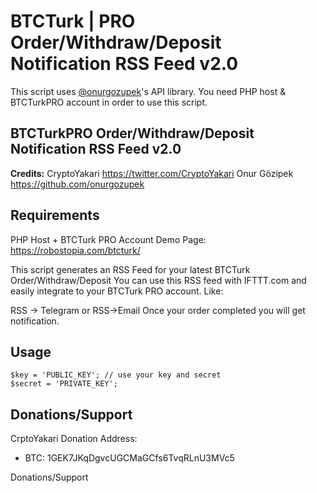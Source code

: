 # BTCTurk | PRO Order/Withdraw/Deposit<br>Notification RSS Feed v2.0

This script uses [@onurgozupek]( https://github.com/onurgozupek )'s API library. You need PHP host & BTCTurkPRO account in order to use this script.<br>

## BTCTurkPRO Order/Withdraw/Deposit Notification RSS Feed v2.0

**Credits:** 
CryptoYakari https://twitter.com/CryptoYakari
Onur Gözipek https://github.com/onurgozupek

Requirements
-------------
PHP Host + BTCTurk PRO Account
Demo Page: https://robostopia.com/btcturk/

This script generates an RSS Feed for your latest BTCTurk Order/Withdraw/Deposit
You can use this RSS feed with IFTTT.com and easily integrate to your BTCTurk PRO account. Like:

RSS -> Telegram or RSS->Email
Once your order completed you will get notification.

Usage 
-------------

	$key = 'PUBLIC_KEY'; // use your key and secret
	$secret = 'PRIVATE_KEY';

Donations/Support
-----
CrptoYakari Donation Address: 
* BTC: 1GEK7JKqDgvcUGCMaGCfs6TvqRLnU3MVc5

Donations/Support

